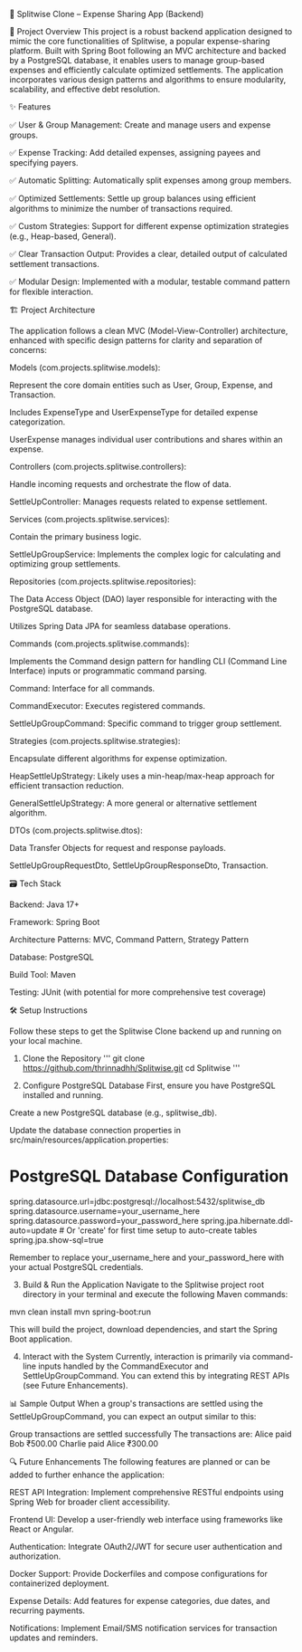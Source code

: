 💸 Splitwise Clone – Expense Sharing App (Backend)

🚀 Project Overview
This project is a robust backend application designed to mimic the core functionalities of Splitwise, a popular expense-sharing platform. Built with Spring Boot following an MVC architecture and backed by a PostgreSQL database, it enables users to manage group-based expenses and efficiently calculate optimized settlements. The application incorporates various design patterns and algorithms to ensure modularity, scalability, and effective debt resolution.

✨ Features

✅ User & Group Management: Create and manage users and expense groups.

✅ Expense Tracking: Add detailed expenses, assigning payees and specifying payers.

✅ Automatic Splitting: Automatically split expenses among group members.

✅ Optimized Settlements: Settle up group balances using efficient algorithms to minimize the number of transactions required.

✅ Custom Strategies: Support for different expense optimization strategies (e.g., Heap-based, General).

✅ Clear Transaction Output: Provides a clear, detailed output of calculated settlement transactions.

✅ Modular Design: Implemented with a modular, testable command pattern for flexible interaction.


🏗️ Project Architecture


The application follows a clean MVC (Model-View-Controller) architecture, enhanced with specific design patterns for clarity and separation of concerns:

Models (com.projects.splitwise.models):

Represent the core domain entities such as User, Group, Expense, and Transaction.

Includes ExpenseType and UserExpenseType for detailed expense categorization.

UserExpense manages individual user contributions and shares within an expense.

Controllers (com.projects.splitwise.controllers):

Handle incoming requests and orchestrate the flow of data.

SettleUpController: Manages requests related to expense settlement.

Services (com.projects.splitwise.services):

Contain the primary business logic.

SettleUpGroupService: Implements the complex logic for calculating and optimizing group settlements.

Repositories (com.projects.splitwise.repositories):

The Data Access Object (DAO) layer responsible for interacting with the PostgreSQL database.

Utilizes Spring Data JPA for seamless database operations.

Commands (com.projects.splitwise.commands):

Implements the Command design pattern for handling CLI (Command Line Interface) inputs or programmatic command parsing.

Command: Interface for all commands.

CommandExecutor: Executes registered commands.

SettleUpGroupCommand: Specific command to trigger group settlement.

Strategies (com.projects.splitwise.strategies):

Encapsulate different algorithms for expense optimization.

HeapSettleUpStrategy: Likely uses a min-heap/max-heap approach for efficient transaction reduction.

GeneralSettleUpStrategy: A more general or alternative settlement algorithm.

DTOs (com.projects.splitwise.dtos):

Data Transfer Objects for request and response payloads.

SettleUpGroupRequestDto, SettleUpGroupResponseDto, Transaction.

🗃️ Tech Stack


Backend: Java 17+

Framework: Spring Boot

Architecture Patterns: MVC, Command Pattern, Strategy Pattern

Database: PostgreSQL

Build Tool: Maven

Testing: JUnit (with potential for more comprehensive test coverage)

🛠️ Setup Instructions


Follow these steps to get the Splitwise Clone backend up and running on your local machine.

1. Clone the Repository
   '''
git clone https://github.com/thrinnadhh/Splitwise.git
cd Splitwise
'''

3. Configure PostgreSQL Database
First, ensure you have PostgreSQL installed and running.

Create a new PostgreSQL database (e.g., splitwise_db).

Update the database connection properties in src/main/resources/application.properties:

# PostgreSQL Database Configuration
spring.datasource.url=jdbc:postgresql://localhost:5432/splitwise_db
spring.datasource.username=your_username_here
spring.datasource.password=your_password_here
spring.jpa.hibernate.ddl-auto=update # Or 'create' for first time setup to auto-create tables
spring.jpa.show-sql=true

Remember to replace your_username_here and your_password_here with your actual PostgreSQL credentials.

3. Build & Run the Application
Navigate to the Splitwise project root directory in your terminal and execute the following Maven commands:

mvn clean install
mvn spring-boot:run

This will build the project, download dependencies, and start the Spring Boot application.

4. Interact with the System
Currently, interaction is primarily via command-line inputs handled by the CommandExecutor and SettleUpGroupCommand. You can extend this by integrating REST APIs (see Future Enhancements).

📊 Sample Output
When a group's transactions are settled using the SettleUpGroupCommand, you can expect an output similar to this:

Group transactions are settled successfully
The transactions are:
Alice paid Bob ₹500.00
Charlie paid Alice ₹300.00

🔍 Future Enhancements
The following features are planned or can be added to further enhance the application:

REST API Integration: Implement comprehensive RESTful endpoints using Spring Web for broader client accessibility.

Frontend UI: Develop a user-friendly web interface using frameworks like React or Angular.

Authentication: Integrate OAuth2/JWT for secure user authentication and authorization.

Docker Support: Provide Dockerfiles and compose configurations for containerized deployment.

Expense Details: Add features for expense categories, due dates, and recurring payments.

Notifications: Implement Email/SMS notification services for transaction updates and reminders.
